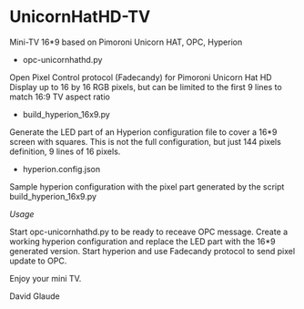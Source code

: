 # UnicornHatHD-TV
Mini-TV 16*9 based on Pimoroni Unicorn HAT, OPC, Hyperion

* opc-unicornhathd.py

Open Pixel Control protocol (Fadecandy) for Pimoroni Unicorn Hat HD
Display up to 16 by 16 RGB pixels, but can be limited to the first 9 lines to match 16:9 TV aspect ratio

* build_hyperion_16x9.py

Generate the LED part of an Hyperion configuration file to cover a 16*9 screen with squares.
This is not the full configuration, but just 144 pixels definition, 9 lines of 16 pixels.

* hyperion.config.json

Sample hyperion configuration with the pixel part generated by the script build_hyperion_16x9.py

*Usage*

Start opc-unicornhathd.py to be ready to receave OPC message.
Create a working hyperion configuration and replace the LED part with the 16*9 generated version.
Start hyperion and use Fadecandy protocol to send pixel update to OPC.

Enjoy your mini TV.

David Glaude
